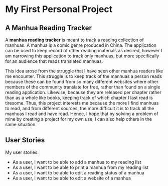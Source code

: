 # My First Personal Project

## A Manhua Reading Tracker

A **manhua reading tracker** is meant to track a reading collection of manhuas. A manhua is a comic genre produced in China. 
The application can be used to keep record of other reading 
materials as desired, however I am narrowing this application to track only manhuas, but
more specifically for an audience that reads translated manhuas. 

This idea arose from the struggle that I have seen other manhua readers like me 
encounter. This struggle is
to keep track of the manhuas a person reads because these can be found from so many different websites where other 
members of the community
translate for free, rather than found on a single
reading
application. Likewise, because they are released per chapter rather than as a whole like books, keeping track of which
chapter I last read is tiresome. Thus, this project interests
me because the more I find manhuas to read, and from different sources, the more difficult it is to track all the 
manhuas I read and have read. Hence, I hope that by solving a problem of mine by creating a project for my own use,
 I can also help others in the same situation. 
 
## User Stories
My user stories:
-	As a user, I want to be able to add a manhua to my reading list
-	As a user, I want to be able to print a manhua from my reading list
-	As a user, I want to be able to edit a reading status of a manhua
-	As a user, I want to be able to edit a website of a manhua

